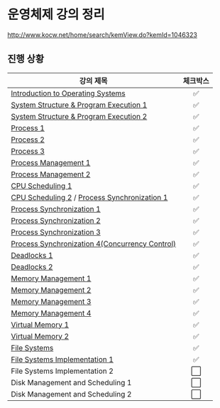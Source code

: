 # 운영체제 강의 정리

http://www.kocw.net/home/search/kemView.do?kemId=1046323



## 진행 상황

| 강의 제목                                                    |       체크박스       |
| ------------------------------------------------------------ | :------------------: |
| [Introduction to Operating Systems](./01.%20Introduction%20to%20Operating%20Systems.md) |  :white_check_mark:  |
| [System Structure & Program Execution 1](./02-1.%20System%20Structure%20%26%20Program%20Execution%201.md) |  :white_check_mark:  |
| [System Structure & Program Execution 2](./02-2.%20System%20Structure%20%26%20Program%20Execution%202.md) |  :white_check_mark:  |
| [Process 1](./03-1.%20Process%201.md)                        |  :white_check_mark:  |
| [Process 2](./03-2.%20Process%202.md)                        |  :white_check_mark:  |
| [Process 3](03-3.%20Process%203.md)                          |  :white_check_mark:  |
| [Process Management 1](04-1.%20Process%20Management%201.md)  |  :white_check_mark:  |
| [Process Management 2](04-2.%20Process%20Management%202.md)  |  :white_check_mark:  |
| [CPU Scheduling 1](05-1.%20CPU%20Scheduling%201.md)          |  :white_check_mark:  |
| [CPU Scheduling 2](05-2.%20CPU%20Scheduling%202.md) / [Process Synchronization 1](06-1.%20Process%20Synchronization%201.md) |  :white_check_mark:  |
| [Process Synchronization 1](06-1.%20Process%20Synchronization%201.md) |  :white_check_mark:  |
| [Process Synchronization 2](06-2.%20Process%20Synchronization%202.md) |  :white_check_mark:  |
| [Process Synchronization 3](06-3.%20Process%20Synchronization%203.md) |  :white_check_mark:  |
| [Process Synchronization 4(Concurrency Control)](06-4.%20Process%20Synchronization%204.md) |  :white_check_mark:  |
| [Deadlocks 1](07-1.%20Deadlock%201.md)                       |  :white_check_mark:  |
| [Deadlocks 2](07-2.%20Deadlock%202.md)                       |  :white_check_mark:  |
| [Memory Management 1](08-1.%20Memory%20Management%201.md)    |  :white_check_mark:  |
| [Memory Management 2](08-2.%20Memory%20Management%202.md)    |  :white_check_mark:  |
| [Memory Management 3](08-3.%20Memory%20Management%203.md)    |  :white_check_mark:  |
| [Memory Management 4](08-4.%20Memory%20Management%204.md)    |  :white_check_mark:  |
| [Virtual Memory 1](09-1.%20Virtual%20Memory%201.md)          |  :white_check_mark:  |
| [Virtual Memory 2](09-2.%20Virtual%20Memory%202.md)          |  :white_check_mark:  |
| [File Systems](10-1.%20File%20Systems.md)                    |  :white_check_mark:  |
| [File Systems Implementation 1](11-1.%20File%20Systems%20Implementation%201.md) |  :white_check_mark:  |
| File Systems Implementation 2                                | :white_large_square: |
| Disk Management and Scheduling 1                             | :white_large_square: |
| Disk Management and Scheduling 2                             | :white_large_square: |

